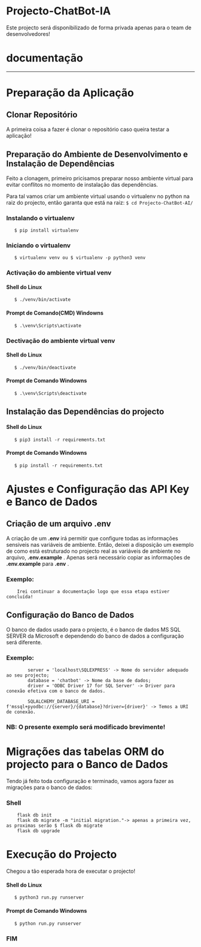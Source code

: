# Projecto-ChatBot-IA
 Este projecto será disponibilizado de forma privada apenas para o team de desenvolvedores!

 # **documentação**

 ---

 # Preparação da Aplicação

 ## Clonar Repositório
 A primeira coisa a fazer é clonar o repositório caso queira testar a aplicação! 

 ## Preparação do Ambiente de Desenvolvimento e Instalação de Dependências
 Feito a clonagem, primeiro pricisamos preparar nosso ambiente virtual para evitar conflitos no momento de instalação das dependências.

 Para tal vamos criar um ambiente virtual usando o virtualenv no python na raiz do projecto, então garanta que está na raiz:
 `
    $ cd Projecto-ChatBot-AI/
 `

### Instalando o virtualenv

 ```
    $ pip install virtualenv
 ```

 ### Iniciando o virtualenv

 ```
    $ virtualenv venv ou $ virtualenv -p python3 venv
 ```

 ### Activação do ambiente virtual venv

 #### Shell do Linux
 ```
    $ ./venv/bin/activate
 ```

#### Prompt de Comando(CMD) Windowns
 ```
    $ .\venv\Scripts\activate
 ```

 ### Dectivação do ambiente virtual venv

 #### Shell do Linux
 ```
    $ ./venv/bin/deactivate
 ```

#### Prompt de Comando Windowns
 ```
    $ .\venv\Scripts\deactivate
 ```

 ## Instalação das Dependências do projecto

 #### Shell do Linux
 ```
    $ pip3 install -r requirements.txt
 ```

 #### Prompt de Comando Windowns
 ```
    $ pip install -r requirements.txt
 ```


 # Ajustes e Configuração das API Key e Banco de Dados

 ## Criação de um arquivo .env
 A criação de um __.env__ irá permitir que configure todas as informações sensiveis nas variáveis de ambiente.
 Então, deixei a disposição um exemplo de como está estruturado no projecto real as variáveis de ambiente no arquivo, __.env.example__ .
 Apenas será necessário copiar as informações de __.env.example__ para __.env__ .

 ### Exemplo:
        Irei continuar a documentação logo que essa etapa estiver concluída!

## Configuração do Banco de Dados
O banco de dados usado para o projecto, é o banco de dados MS SQL SERVER da Microsoft e dependendo do banco de dados a configuração será diferente.

### Exemplo:
            server = 'localhost\SQLEXPRESS' -> Nome do servidor adequado ao seu projecto;
            database = 'chatbot' -> Nome da base de dados;
            driver = 'ODBC Driver 17 for SQL Server' -> Driver para conexão efetiva com o banco de dados.

            SQLALCHEMY_DATABASE_URI = f'mssql+pyodbc://{server}/{database}?driver={driver}' -> Temos a URI de conexão.

### **NB:** O presente exemplo será modificado brevimente!


# Migrações das tabelas ORM do projecto para o Banco de Dados

Tendo já feito toda configuração e terminado, vamos agora fazer as migrações para o banco de dados:

### Shell
```
    flask db init
    flask db migrate -m "initial migration."-> apenas a primeira vez, as proximas serão $ flask db migrate
    flask db upgrade
```


# Execução do Projecto

Chegou a tão esperada hora de executar o projecto!

#### Shell do Linux
 ```
    $ python3 run.py runserver
 ```

 #### Prompt de Comando Windowns
 ```
    $ python run.py runserver
 ```
 ### FIM
